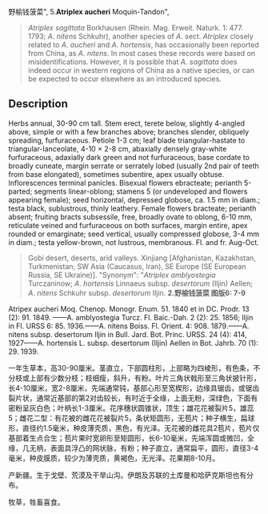 野榆钱菠菜",
5.**Atriplex aucheri** Moquin-Tandon",

> *Atriplex* *sagittata* Borkhausen (Rhein. Mag. Erweit. Naturk. 1: 477. 1793; *A*. *nitens* Schkuhr), another species of *A*. sect. *Atriplex* closely related to *A*. *aucheri* and *A*. *hortensis*, has occasionally been reported from China, as *A*. *nitens*. In most cases these records were based on misidentifications. However, it is possible that *A*. *sagittata* does indeed occur in western regions of China as a native species, or can be expected to occur elsewhere as an introduced species.

## Description
Herbs annual, 30-90 cm tall. Stem erect, terete below, slightly 4-angled above, simple or with a few branches above; branches slender, obliquely spreading, furfuraceous. Petiole 1-3 cm; leaf blade triangular-hastate to triangular-lanceolate, 4-10 × 2-8 cm, abaxially densely gray-white furfuraceous, adaxially dark green and not furfuraceous, base cordate to broadly cuneate, margin serrate or serrately lobed (usually 2nd pair of teeth from base elongated), sometimes subentire, apex usually obtuse. Inflorescences terminal panicles. Bisexual flowers ebracteate; perianth 5-parted; segments linear-oblong; stamens 5 (or undeveloped and flowers appearing female); seed horizontal, depressed globose, ca. 1.5 mm in diam.; testa black, sublustrous, thinly leathery. Female flowers bracteate; perianth absent; fruiting bracts subsessile, free, broadly ovate to oblong, 6-10 mm, reticulate veined and furfuraceous on both surfaces, margin entire, apex rounded or emarginate; seed vertical, usually compressed globose, 3-4 mm in diam.; testa yellow-brown, not lustrous, membranous. Fl. and fr. Aug-Oct.

> Gobi desert, deserts, arid valleys. Xinjiang [Afghanistan, Kazakhstan, Turkmenistan; SW Asia (Caucasus, Iran), SE Europe (SE European Russia, SE Ukraine)].
  "Synonym": "*Atriplex* *amblyostegia* Turczaninow; *A*. *hortensis* Linnaeus subsp. *desertorum* (Iljin) Aellen; *A*. *nitens* Schkuhr subsp. *desertorum* Iljin.
**2.野榆钱菠菜 图版6: 7-9**

Atripex aucheri Moq. Chenop. Monogr. Enum. 51. 1840 et in DC. Prodr. 13 (2): 91. 1849. ——A. amblyostegia Turcz. Fl. Baic.-Dah. 2 (2): 25. 1856; Iljin in Fl. URSS 6: 85. 1936.——A. nitens Boiss. Fl. Orient. 4: 908. 1879.——A. nitens subsp. desertorum Iljin in Bull. Jard. Bot. Princ. URSS. 24 (4): 414, 1927——A. hortensis L. subsp. desertorum (Iljin) Aellen in Bot. Jahrb. 70 (1): 29. 1939.

一年生草本，高30-90厘米。茎直立，下部圆柱形，上部略为四棱形，有色条，不分枝或上部有少数分枝；枝细瘦，斜升，有粉。叶片三角状戟形至三角状披针形，长4-10厘米，宽2-8厘米，先端通常钝，基部心形至宽楔形，边缘具锯齿，或锯齿裂片状，通常近基部的第2对齿较长，有时近于全缘，上面无粉，深绿色，下面有密粉呈灰白色；叶柄长1-3厘米。花序穗状圆锥状，顶生；雄花花被裂片5，雄蕊5；雌花二型：有花被的雌花花被裂片5，条状矩圆形，无苞片；种子横生，扁球形，直径约1.5毫米，种皮薄壳质，黑色，有光泽。无花被的雌花具2苞片，苞片仅基部着生点合生；苞片果时宽卵形至矩圆形，长6-10毫米，先端浑圆或微凹，全缘，几无柄，表面具浮凸的网状脉，有粉；种子直立，通常扁平，圆形，直径3-4毫米，种皮膜质，较少为薄壳质，黄褐色，无光泽。花果期8-10月。

产新疆。生于戈壁、荒漠及干旱山沟。伊朗及苏联的土库曼和哈萨克斯坦也有分布。

牧草，牲畜喜食。
